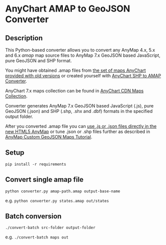# AnyChart AMAP to GeoJSON Converter

## Description

This Python-based converter allows you to convert any AnyMap 4.x, 5.x and 6.x *amap* map source files to AnyMap 7.x GeoJSON based JavaScript, pure GeoJSON and SHP format.

You might have obtained .amap files from [the set of maps AnyChart provided with old versions](http://6.anychart.com/products/anychart/mapList/index.php) or created yourself with [AnyChart SHP to AMAP Converter](http://6.anychart.com/products/anymap/converter/).

AnyChart 7.x maps collection can be found in [AnyChart CDN Maps Collection](https://cdn.anychart.com/#maps-collection).

Converter generates AnyMap 7.x GeoJSON based JavaScript (.js), pure GeoJSON (.json) and SHP (.shp, .shx and .dbf) formats in the specified output folder.

After you converted .amap file you can [use .js or .json files directly in the new HTML5 AnyMap](http://docs.anychart.com/latest/Maps/Quick_Start) or tune .json or .shp files further as described in [AnyMap Custom GeoJSON Maps Tutorial](http://docs.anychart.com/latest/Maps/Custom_GeoJson_Maps).

## Setup

    pip install -r requirements

## Convert single amap file

    python converter.py amap-path.amap output-base-name 

e.g. `python converter.py states.amap out/states`

## Batch conversion

    ./convert-batch src-folder output-folder

e.g. `./convert-batch maps out`
